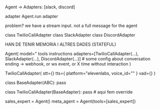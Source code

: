 Agent -> Adapters: [slack, discord]

adapter
Agent.run
adapter


problem? we have a stream input. not a full message for the agent



class TwilioCallAdapter
class SlackAdapter
class DiscordAdapter

HAN DE TENIR MEMORIA I ALTRES DADES (STATEFUL)


Agent(
    model="
    tools
    instructions
    adapters=[TwilioCallAdapter(...), SlackAdapter(...), DiscordAdapter(...)]
    # some config about conversation ending -> webhook, or ws event, or X time without interaction
)


TwilioCallAdapter(
    stt={}
    tts={
        platform="elevenlabs,
        voice_id=""
    }
    vad={}
)


class BaseAdapter(ABC):
    pass


class TwilioCallAdapter(BaseAdapter):
    pass
    # aqui fem override


sales_expert = Agent()
meta_agent = Agent(tools=[sales_expert])
